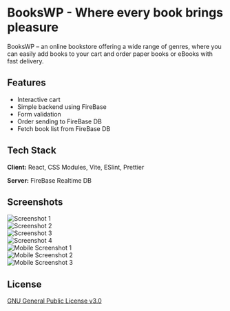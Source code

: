 # BooksWP - Where every book brings pleasure

BooksWP – an online bookstore offering a wide range of genres, where you can easily add books to your cart and order paper books or eBooks with fast delivery.

## Features

-   Interactive cart
-   Simple backend using FireBase
-   Form validation
-   Order sending to FireBase DB
-   Fetch book list from FireBase DB

## Tech Stack

**Client:** React, CSS Modules, Vite, ESlint, Prettier

**Server:** FireBase Realtime DB



## Screenshots

![Screenshot 1](https://i.ibb.co/kmnNFjJ/image.png)  
![Screenshot 2](https://i.ibb.co/2PvB42d/image.png)  
![Screenshot 3](https://i.ibb.co/qyq8tjX/image.png)  
![Screenshot 4](https://i.ibb.co/9pvZpSk/image.png)  
![Mobile Screenshot 1](https://i.ibb.co/D8Tx81R/i3.jpg)  
![Mobile Screenshot 2](https://i.ibb.co/4YKbMMX/i2.jpg)  
![Mobile Screenshot 3](https://i.ibb.co/mXYN3p7/i1.jpg)  

## License

[GNU General Public License v3.0](https://choosealicense.com/licenses/gpl-3.0/)
